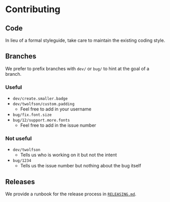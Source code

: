 # Contributing
## Code
In lieu of a formal styleguide, take care to maintain the existing coding style.

## Branches
We prefer to prefix branches with `dev/` or `bug/` to hint at the goal of a branch.

### Useful
- `dev/create.smaller.badge`
- `dev/twolfson/custom.padding`
    - Feel free to add in your username
- `bug/fix.font.size`
- `bug/12/support.more.fonts`
    - Feel free to add in the issue number

### Not useful
- `dev/twolfson`
    - Tells us who is working on it but not the intent
- `bug/1234`
    - Tells us the issue number but nothing about the bug itself

## Releases
We provide a runbook for the release process in [`RELEASING.md`][].

[`RELEASING.md`]: RELEASING.md
